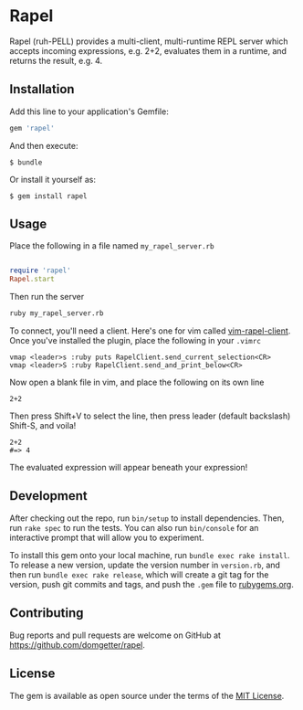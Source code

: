 # Rapel

Rapel (ruh-PELL) provides a multi-client, multi-runtime REPL server which accepts incoming expressions, e.g. 2+2, evaluates them in a runtime, and returns the result, e.g. 4.

## Installation

Add this line to your application's Gemfile:

```ruby
gem 'rapel'
```

And then execute:

    $ bundle

Or install it yourself as:

    $ gem install rapel

## Usage

Place the following in a file named `my_rapel_server.rb`

```ruby

require 'rapel'
Rapel.start

```

Then run the server

```bash
ruby my_rapel_server.rb
```

To connect, you'll need a client.  Here's one for vim called [vim-rapel-client](github.com/domgetter/vim-rapel-client).
Once you've installed the plugin, place the following in your `.vimrc`

```vim
vmap <leader>s :ruby puts RapelClient.send_current_selection<CR>
vmap <leader>S :ruby RapelClient.send_and_print_below<CR>
```

Now open a blank file in vim, and place the following on its own line

```
2+2
```

Then press Shift+V to select the line, then press leader (default backslash) Shift-S, and voila!

```
2+2
#=> 4
```

The evaluated expression will appear beneath your expression!

## Development

After checking out the repo, run `bin/setup` to install dependencies. Then, run `rake spec` to run the tests. You can also run `bin/console` for an interactive prompt that will allow you to experiment.

To install this gem onto your local machine, run `bundle exec rake install`. To release a new version, update the version number in `version.rb`, and then run `bundle exec rake release`, which will create a git tag for the version, push git commits and tags, and push the `.gem` file to [rubygems.org](https://rubygems.org).

## Contributing

Bug reports and pull requests are welcome on GitHub at https://github.com/domgetter/rapel.

## License

The gem is available as open source under the terms of the [MIT License](http://opensource.org/licenses/MIT).

